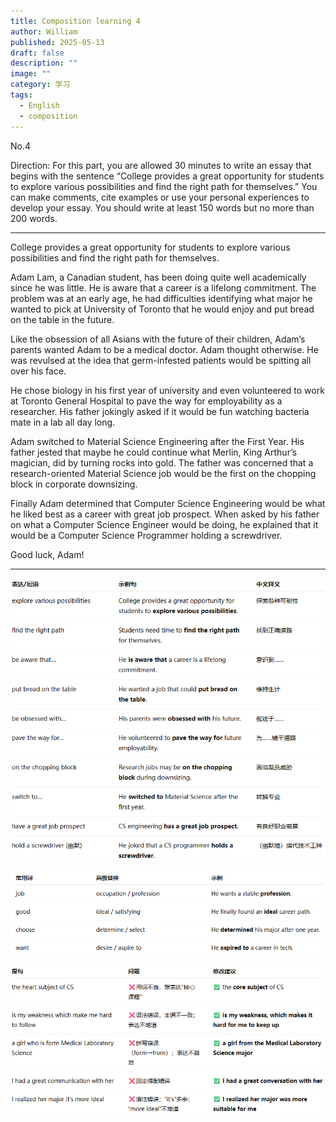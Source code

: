 ```yaml
---
title: Composition learning 4
author: William
published: 2025-05-13
draft: false
description: ""
image: ""
category: 学习
tags:
  - English
  - composition
---
```


No.4

Direction: For this part, you are allowed 30 minutes to write an essay that begins with the sentence “College provides a great opportunity for students to explore various possibilities and find the right path for themselves.” You can make comments, cite examples or use your personal experiences to develop your essay. You should write at least 150 words but no more than 200 words.

* * *

College provides a great opportunity for students to explore various possibilities and find the right path for themselves.

Adam Lam, a Canadian student, has been doing quite well academically since he was little. He is aware that a career is a lifelong commitment. The problem was at an early age, he had difficulties identifying what major he wanted to pick at University of Toronto that he would enjoy and put bread on the table in the future.

Like the obsession of all Asians with the future of their children, Adam’s parents wanted Adam to be a medical doctor. Adam thought otherwise. He was revulsed at the idea that germ-infested patients would be spitting all over his face.

He chose biology in his first year of university and even volunteered to work at Toronto General Hospital to pave the way for employability as a researcher. His father jokingly asked if it would be fun watching bacteria mate in a lab all day long.

Adam switched to Material Science Engineering after the First Year. His father jested that maybe he could continue what Merlin, King Arthur’s magician, did by turning rocks into gold. The father was concerned that a research-oriented Material Science job would be the first on the chopping block in corporate downsizing.

Finally Adam determined that Computer Science Engineering would be what he liked best as a career with great job prospect. When asked by his father on what a Computer Science Engineer would be doing, he explained that it would be a Computer Science Programmer holding a screwdriver.

Good luck, Adam!

* * *

![](images/image-11.png)

![](images/image-12.png)

![](images/image-13.png)
